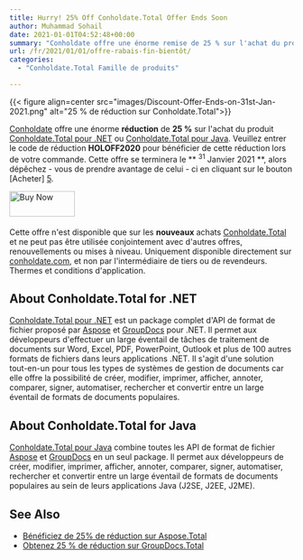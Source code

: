 ```yaml
---
title: Hurry! 25% Off Conholdate.Total Offer Ends Soon
author: Muhammad Sohail
date: 2021-01-01T04:52:48+00:00
summary: "Conholdate offre une énorme remise de 25 % sur l'achat du produit Conholdate.Total pour .NET ou Conholdate.Total pour Java. Veuillez entrer le code promo HOLOFF2020 pour profiter de cette remise lors de votre commande. Cette offre se terminera le 31 janvier 2021, alors dépêchez-vous d'en profiter en cliquant sur le bouton Acheter maintenant."
url: /fr/2021/01/01/offre-rabais-fin-bientôt/
categories:
  - "Conholdate.Total Famille de produits"

---
```



{{< figure align=center src="images/Discount-Offer-Ends-on-31st-Jan-2021.png" alt="25 % de réduction sur Conholdate.Total">}}
 

[Conholdate][2] offre une énorme **réduction** de **25 %** sur l'achat du produit [Conholdate.Total pour .NET][3] ou [Conholdate.Total pour Java][4]. Veuillez entrer le code de réduction **HOLOFF2020** pour bénéficier de cette réduction lors de votre commande. Cette offre se terminera le ** <sup>31</sup> Janvier 2021 **, alors dépêchez - vous de prendre avantage de celui - ci en cliquant sur le bouton [Acheter] [5].
<p class="has-text-align-center"><a href="https://purchase.conholdate.com/" style="margin-right:5px" target="_blank" rel="noopener noreferrer"><img alt="Buy Now" src="https://products.conholdate.com/Images/Newsletter/Dec2020/ActionButtonsDec2020.png" style="border-style: none;margin-bottom: 5px;width: 116px;height: 45px" title="Acheter maintenant" /></a>

Cette offre n'est disponible que sur les **nouveaux** achats [Conholdate.Total][6] et ne peut pas être utilisée conjointement avec d'autres offres, renouvellements ou mises à niveau. Uniquement disponible directement sur [conholdate.com][2], et non par l'intermédiaire de tiers ou de revendeurs. Thermes et conditions d'application.
## About Conholdate.Total for .NET

[Conholdate.Total pour .NET][3] est un package complet d'API de format de fichier proposé par [Aspose][7] et [GroupDocs][8] pour .NET. Il permet aux développeurs d'effectuer un large éventail de tâches de traitement de documents sur Word, Excel, PDF, PowerPoint, Outlook et plus de 100 autres formats de fichiers dans leurs applications .NET. Il s'agit d'une solution tout-en-un pour tous les types de systèmes de gestion de documents car elle offre la possibilité de créer, modifier, imprimer, afficher, annoter, comparer, signer, automatiser, rechercher et convertir entre un large éventail de formats de documents populaires.
## About Conholdate.Total for Java

[Conholdate.Total pour Java][4] combine toutes les API de format de fichier [Aspose][7] et [GroupDocs][8] en un seul package. Il permet aux développeurs de créer, modifier, imprimer, afficher, annoter, comparer, signer, automatiser, rechercher et convertir entre un large éventail de formats de documents populaires au sein de leurs applications Java (J2SE, J2EE, J2ME).
## See Also

  * [Bénéficiez de 25% de réduction sur Aspose.Total][9]
  * [Obtenez 25 % de réduction sur GroupDocs.Total][10]

 [1]: https://blog.conholdate.com/wp-content/uploads/sites/27/2020/12/Discount-Offer-Ends-on-31st-Jan-2021.png
 [2]: https://www.conholdate.com/
 [3]: https://products.conholdate.com/total/net
 [4]: https://products.conholdate.com/total/java
 [5]: https://purchase.conholdate.com/buy
 [6]: https://products.conholdate.com/total
 [7]: https://www.aspose.com/
 [8]: https://www.groupdocs.com/
 [9]: https://blog.aspose.com/2020/12/01/aspose-offers-discount/
 [10]: https://blog.groupdocs.com/2020/12/01/groupdocs-offers-discount/






